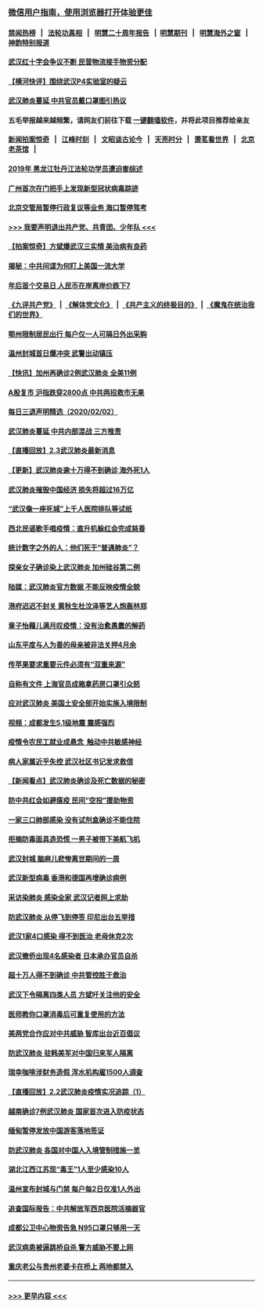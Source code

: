### [微信用户指南，使用浏览器打开体验更佳](https://github.com/gfw-breaker/banned-news1/blob/master/indexes/wechat-guide.md?t=0)
#### [禁闻热榜](热点新闻.md?t=0)  &nbsp;&nbsp;|&nbsp;&nbsp; [法轮功真相](https://github.com/gfw-breaker/truth/blob/master/README.md?t=0) &nbsp;&nbsp;|&nbsp;&nbsp; [明慧二十周年报告](https://github.com/gfw-breaker/mh-reports/blob/master/README.md?t=0) &nbsp;&nbsp;|&nbsp;&nbsp;[明慧期刊](https://github.com/gfw-breaker/mh-qikan) &nbsp;&nbsp;|&nbsp;&nbsp; [明慧海外之窗](https://github.com/gfw-breaker/mh-news/blob/master/README.md?t=0) &nbsp;&nbsp;|&nbsp;&nbsp; [神韵特别报道](https://github.com/gfw-breaker/mh-news/blob/master/shenyun.md?t=0)
#### [武汉红十字会争议不断 民营物流接手物资分配](../pages/nsc413/n11840733.md?t=02031811) 
#### [【横河快评】围绕武汉P4实验室的疑云](../pages/nsc413/n11840494.md?t=02031811) 
#### [武汉肺炎蔓延 中共官员戴口罩图引热议](../pages/nsc413/n11840917.md?t=02031811) 
#### 五毛举报越来越频繁，请网友们前往下载 [一键翻墙软件](https://github.com/gfw-breaker/ssr-accounts)，并将此项目推荐给亲友
#### [新闻拍案惊奇](https://github.com/gfw-breaker/banned-news1/blob/master/pages/link4.md) &nbsp;&nbsp;|&nbsp;&nbsp; [江峰时刻](https://github.com/gfw-breaker/banned-news1/blob/master/pages/link4.md) &nbsp;&nbsp;|&nbsp;&nbsp; [文昭谈古论今](https://github.com/gfw-breaker/banned-news1/blob/master/pages/link4.md) &nbsp;&nbsp;|&nbsp;&nbsp; [天亮时分](https://github.com/gfw-breaker/banned-news1/blob/master/pages/link4.md) &nbsp;&nbsp;|&nbsp;&nbsp; [萧茗看世界](https://github.com/gfw-breaker/banned-news1/blob/master/pages/link4.md) &nbsp;&nbsp;|&nbsp;&nbsp; [北京老茶馆](https://github.com/gfw-breaker/banned-news1/blob/master/pages/link4.md) &nbsp;&nbsp;|&nbsp;&nbsp; 
#### [2019年 黑龙江牡丹江法轮功学员遭迫害综述](../pages/nsc413/n11839335.md?t=02031811) 
#### [广州首次在门把手上发现新型冠状病毒踪迹](../pages/nsc413/n11840613.md?t=02031811) 
#### [北京交管局暂停行政复议等业务 海口暂停驾考](../pages/nsc413/n11840528.md?t=02031811) 
#### [>>> 我要声明退出共产党、共青团、少年队 <<<](https://github.com/begood0513/goodnews/blob/master/quit/letter.md) 
#### [【拍案惊奇】方斌爆武汉三实情 美治病有良药](../pages/nsc413/n11839984.md?t=02031811) 
#### [揭秘：中共间谍为何盯上美国一流大学](../pages/nsc413/n11840270.md?t=02031811) 
#### [年后首个交易日 人民币在岸离岸价跌下7](../pages/nsc413/n11840366.md?t=02031811) 
#### [《九评共产党》](https://github.com/begood0513/9ping.md/blob/master/README.md) &nbsp;|&nbsp; [《解体党文化》](../../../../jtdwh.md/blob/master/README.md)  &nbsp;|&nbsp; [《共产主义的终极目的》](../../../../gczydzjmd.md/blob/master/README.md) &nbsp;|&nbsp; [《魔鬼在统治我们的世界》](../../../../mgztzwmdsj.md/blob/master/README.md) 
#### [鄂州限制居民出行 每户仅一人可隔日外出采购](../pages/nsc413/n11839131.md?t=02031811) 
#### [温州封城首日爆冲突 武警出动镇压](../pages/nsc413/n11839881.md?t=02031811) 
#### [【快讯】加州再确诊2例武汉肺炎 全美11例](../pages/nsc413/n11840339.md?t=02031811) 
#### [A股复市 沪指跌穿2800点 中共两招救市无果](../pages/nsc413/n11839859.md?t=02031811) 
#### [每日三退声明精选（2020/02/02）](../pages/nsc413/n11840257.md?t=02031811) 
#### [武汉肺炎蔓延 中共内部混战 三方推责](../pages/nsc413/n11839612.md?t=02031811) 
#### [【直播回放】2.3武汉肺炎最新消息](../pages/nsc413/n11840124.md?t=02031811) 
#### [【更新】武汉肺炎逾十万得不到确诊 海外死1人](../pages/nsc413/n11801312.md?t=02031811) 
#### [武汉肺炎摧毁中国经济 损失将超过16万亿](../pages/nsc413/n11839723.md?t=02031811) 
#### [“武汉像一座死城”上千人医院排队等试纸](../pages/nsc413/n11839724.md?t=02031811) 
#### [西北民谣歌手唱疫情：直升机躲红会完成慈善](../pages/nsc413/n11839757.md?t=02031811) 
#### [统计数字之外的人：他们死于“普通肺炎”？](../pages/nsc413/n11839788.md?t=02031811) 
#### [探亲女子确诊染上武汉肺炎 加州硅谷第二例](../pages/nsc413/n11839784.md?t=02031811) 
#### [陆媒：武汉肺炎官方数据 不能反映疫情全貌](../pages/nsc413/n11839828.md?t=02031811) 
#### [港府迟迟不封关 黄秋生杜汶泽等艺人炮轰林郑](../pages/nsc413/n11839562.md?t=02031811) 
#### [章子怡藉儿满月叹疫情：没有治愈愚蠢的解药](../pages/nsc413/n11839428.md?t=02031811) 
#### [山东平度与人为善的母亲被非法关押4月余](../pages/nsc413/n11834949.md?t=02031811) 
#### [传苹果要求重要元件必须有“双重来源”](../pages/nsc413/n11839717.md?t=02031811) 
#### [自称有文件 上海官员成箱拿药房口罩引众怒](../pages/nsc413/n11839279.md?t=02031811) 
#### [应对武汉肺炎 美国土安全部开始实施入境限制](../pages/nsc413/n11839729.md?t=02031811) 
#### [视频：成都发生5.1级地震 震感强烈](../pages/nsc413/n11839732.md?t=02031811) 
#### [疫情令农民工就业成悬念  触动中共敏感神经](../pages/nsc413/n11839625.md?t=02031811) 
#### [病人家属近乎失控 武汉社区书记发求救信](../pages/nsc413/n11839621.md?t=02031811) 
#### [【新闻看点】武汉肺炎确诊及死亡数据的秘密](../pages/nsc413/n11839539.md?t=02031811) 
#### [防中共红会如避瘟疫 民间“空投”援助物资](../pages/nsc413/n11839313.md?t=02031811) 
#### [一家三口肺部感染 没有试剂盒确诊不能住院](../pages/nsc413/n11839581.md?t=02031811) 
#### [拒摘防毒面具造恐慌 一男子被带下美航飞机](../pages/nsc413/n11839455.md?t=02031811) 
#### [武汉封城 脑麻儿悲惨离世期间的一周](../pages/nsc413/n11839378.md?t=02031811) 
#### [武汉新型病毒 香港和德国再增确诊病例](../pages/nsc413/n11839381.md?t=02031811) 
#### [采访染肺炎 感染全家 武汉记者网上求助](../pages/nsc413/n11839411.md?t=02031811) 
#### [防武汉肺炎 从停飞到停签 印尼出台五举措](../pages/nsc413/n11839282.md?t=02031811) 
#### [武汉1家4口感染 得不到医治 老母休克2次](../pages/nsc413/n11839277.md?t=02031811) 
#### [武汉撤侨出现4名感染者 日本承办官员自杀](../pages/nsc413/n11839044.md?t=02031811) 
#### [超十万人得不到确诊 中共管控胜于救治](../pages/nsc413/n11838462.md?t=02031811) 
#### [武汉下令隔离四类人员 方斌吁关注他的安全](../pages/nsc413/n11838878.md?t=02031811) 
#### [医师教你口罩消毒后可重复使用的方法](../pages/nsc413/n11839225.md?t=02031811) 
#### [美两党合作应对中共威胁 智库出台近百倡议](../pages/nsc413/n11838437.md?t=02031811) 
#### [防武汉肺炎 驻韩美军对中国归来军人隔离](../pages/nsc413/n11838970.md?t=02031811) 
#### [瑞幸咖啡涉财务造假 浑水机构雇1500人调查](../pages/nsc413/n11838486.md?t=02031811) 
#### [【直播回放】2.2武汉肺炎疫情实况追踪（1）](../pages/nsc413/n11838871.md?t=02031811) 
#### [越南确诊7例武汉肺炎 国家首次进入防疫状态](../pages/nsc413/n11838860.md?t=02031811) 
#### [缅甸暂停发放中国游客落地签证](../pages/nsc413/n11838730.md?t=02031811) 
#### [防武汉肺炎 各国对中国人入境管制措施一览](../pages/nsc413/n11838726.md?t=02031811) 
#### [湖北江西江苏现“毒王”1人至少感染10人](../pages/nsc413/n11838670.md?t=02031811) 
#### [温州宣布封城与门禁 每户每2日仅准1人外出](../pages/nsc413/n11838748.md?t=02031811) 
#### [追查国际报告：中共解放军西京医院活摘器官](../pages/nsc413/n11838359.md?t=02031811) 
#### [成都公卫中心物资告急 N95口罩只够用一天](../pages/nsc413/n11834896.md?t=02031811) 
#### [武汉病患被逼跳桥自杀 警方威胁不要上网](../pages/nsc413/n11838521.md?t=02031811) 
#### [重庆老公与贵州老婆卡在桥上 两地都禁入](../pages/nsc413/n11838677.md?t=02031811) 

----
#### [ >>> 更早内容 <<< ](../indexes/nsc413-earlier.md)
